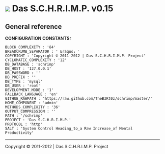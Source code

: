 ![](https://raw.github.com/TheB3Rt0z/schrimp/master/.inc/img/schrimp_favicon_md.ico "") Das S.C.H.R.I.M.P. v0.15
================================================================================================================



General reference
-----------------


**CONFIGURATION CONSTANTS:**

    BLOCK_COMPLEXITY : '84'
    BREADCRUMB_SEPARATOR : ' &raquo; '
    COPYRIGHT : 'Copyright © 2011-2012 | Das S.C.H.R.I.M.P. Project'
    CYCLOMATIC_COMPLEXITY : '12'
    DB_DATABASE : 'schrimp'
    DB_HOST : '127.0.0.1'
    DB_PASSWORD : ''
    DB_PREFIX : ''
    DB_TYPE : 'mysql'
    DB_USER : 'root'
    DEVELOPMENT_MODE : '1'
    FALLBACK_LANGUAGE : 'en'
    GITHUB_RAWPATH : 'https://raw.github.com/TheB3Rt0z/schrimp/master/'
    HOME_COMPONENT : 'admin'
    METHODS_COMPLEXITY : '36'
    OUTPUT_COMPRESSION : ''
    PATH : '/schrimp'
    PROJECT : 'Das S.C.H.R.I.M.P.'
    PROTOCOL : 'http'
    SALT : 'System Control Heading_to_a Raw Increase_of Mental Productivity'

***






Copyright © 2011-2012 | Das S.C.H.R.I.M.P. Project

